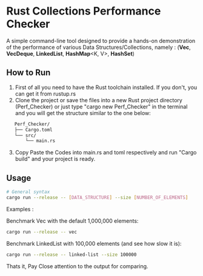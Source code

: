 # Rust Collections Performance Checker

A simple command-line tool designed to provide a hands-on demonstration of the performance of various Data Structures/Collections, namely : (**Vec**<T>, **VecDeque**<T>, **LinkedList**<T>, **HashMap**<K, V>, **HashSet**<T>)

## How to Run

1. First of all you need to have the Rust toolchain installed. If you don't, you can get it from rustup.rs
2. Clone the project or save the files into a new Rust project directory (Perf_Checker) or just type "cargo new Perf_Checker" in the terminal and you will get the structure similar to the one below:

```bash
   Perf_Checker/
   ├── Cargo.toml
   └── src/
       └── main.rs
```
3. Copy Paste the Codes into main.rs and toml respectively and run "Cargo build" and your project is ready.
## Usage

```bash
# General syntax
cargo run --release -- [DATA_STRUCTURE] --size [NUMBER_OF_ELEMENTS]
```
Examples : 

Benchmark Vec with the default 1,000,000 elements:
```bash
cargo run --release -- vec
```

Benchmark LinkedList with 100,000 elements (and see how slow it is):
```bash
cargo run --release -- linked-list --size 100000

```

Thats it, Pay Close attention to the output for comparing.
